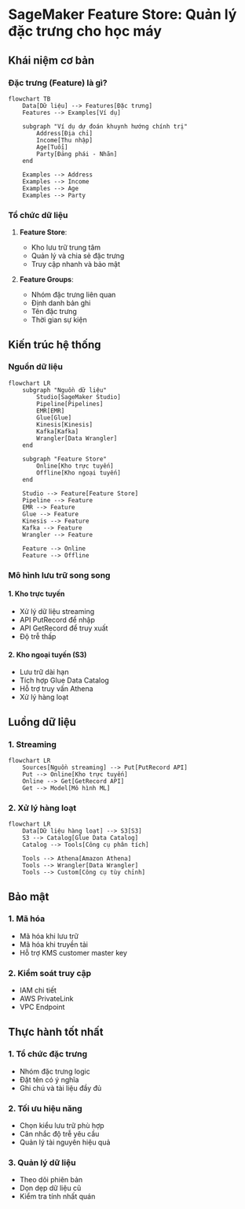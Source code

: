 # SageMaker Feature Store: Quản lý đặc trưng cho học máy

## Khái niệm cơ bản

### Đặc trưng (Feature) là gì?
```mermaid
flowchart TB
    Data[Dữ liệu] --> Features[Đặc trưng]
    Features --> Examples[Ví dụ]
    
    subgraph "Ví dụ dự đoán khuynh hướng chính trị"
        Address[Địa chỉ]
        Income[Thu nhập]
        Age[Tuổi]
        Party[Đảng phái - Nhãn]
    end
    
    Examples --> Address
    Examples --> Income
    Examples --> Age
    Examples --> Party
```

### Tổ chức dữ liệu
1. **Feature Store**:
   - Kho lưu trữ trung tâm
   - Quản lý và chia sẻ đặc trưng
   - Truy cập nhanh và bảo mật

2. **Feature Groups**:
   - Nhóm đặc trưng liên quan
   - Định danh bản ghi
   - Tên đặc trưng
   - Thời gian sự kiện

## Kiến trúc hệ thống

### Nguồn dữ liệu
```mermaid
flowchart LR
    subgraph "Nguồn dữ liệu"
        Studio[SageMaker Studio]
        Pipeline[Pipelines]
        EMR[EMR]
        Glue[Glue]
        Kinesis[Kinesis]
        Kafka[Kafka]
        Wrangler[Data Wrangler]
    end

    subgraph "Feature Store"
        Online[Kho trực tuyến]
        Offline[Kho ngoại tuyến]
    end

    Studio --> Feature[Feature Store]
    Pipeline --> Feature
    EMR --> Feature
    Glue --> Feature
    Kinesis --> Feature
    Kafka --> Feature
    Wrangler --> Feature

    Feature --> Online
    Feature --> Offline
```

### Mô hình lưu trữ song song

#### 1. Kho trực tuyến
- Xử lý dữ liệu streaming
- API PutRecord để nhập
- API GetRecord để truy xuất
- Độ trễ thấp

#### 2. Kho ngoại tuyến (S3)
- Lưu trữ dài hạn
- Tích hợp Glue Data Catalog
- Hỗ trợ truy vấn Athena
- Xử lý hàng loạt

## Luồng dữ liệu

### 1. Streaming
```mermaid
flowchart LR
    Sources[Nguồn streaming] --> Put[PutRecord API]
    Put --> Online[Kho trực tuyến]
    Online --> Get[GetRecord API]
    Get --> Model[Mô hình ML]
```

### 2. Xử lý hàng loạt
```mermaid
flowchart LR
    Data[Dữ liệu hàng loạt] --> S3[S3]
    S3 --> Catalog[Glue Data Catalog]
    Catalog --> Tools[Công cụ phân tích]
    
    Tools --> Athena[Amazon Athena]
    Tools --> Wrangler[Data Wrangler]
    Tools --> Custom[Công cụ tùy chỉnh]
```

## Bảo mật

### 1. Mã hóa
- Mã hóa khi lưu trữ
- Mã hóa khi truyền tải
- Hỗ trợ KMS customer master key

### 2. Kiểm soát truy cập
- IAM chi tiết
- AWS PrivateLink
- VPC Endpoint

## Thực hành tốt nhất

### 1. Tổ chức đặc trưng
- Nhóm đặc trưng logic
- Đặt tên có ý nghĩa
- Ghi chú và tài liệu đầy đủ

### 2. Tối ưu hiệu năng
- Chọn kiểu lưu trữ phù hợp
- Cân nhắc độ trễ yêu cầu
- Quản lý tài nguyên hiệu quả

### 3. Quản lý dữ liệu
- Theo dõi phiên bản
- Dọn dẹp dữ liệu cũ
- Kiểm tra tính nhất quán
